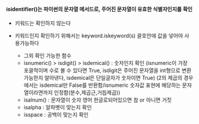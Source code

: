  #### isidentifier()는 파이썬의 문자열 메서드로, 주어진 문자열이 유효한 식별자인지를 확인
- 키워드는 확인하지 않는다
- 키워드인지 확인하기 위해서는 keyword.iskeyword(s) 괄호안에 값을 넣어야 사용가능하다

  * 그외 확인 가능한 함수
  * isnumeric() > isdigit() > isdemical() : 숫자인지 확인
    (isnumeric이 가장 포괄적이며 수로 볼 수 있다면 True, isdigit은 주어진 문자열을 int형으로 변환가능한지 알아낸다,  isdemical은 단일글자가 숫자이면 True)
    (2의 제곱의 경우에서는 isdemical만 False를 반환함/isnumeric 숫자값 표현에 해당하는 문자열이라면까지 인정함(분수,제곱근,거듭제곱))
  * isalnum() : 문자열이 숫자 영어 한글로되어있으면 참 or 아니면 거짓
  * isalpha : 알파벳이 맞는지 확인
  * isspace : 공백이 맞는지 확인

